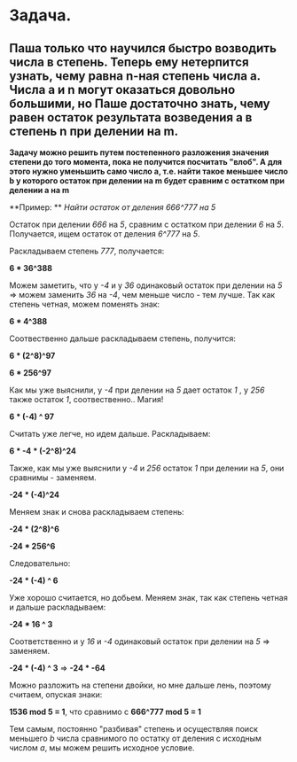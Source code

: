 # Задача.
Паша только что научился быстро возводить числа в степень. Теперь ему нетерпится узнать, чему равна n-ная степень числа a. Числа a и n могут оказаться довольно большими, но Паше достаточно знать, чему равен остаток результата возведения a в степень n при делении на m.
---
**Задачу можно решить путем постепенного разложения значения степени до того момента, пока не получится посчитать "влоб". А для этого нужно уменьшить само число a, т.е. найти такое меньшее число b у которого остаток при делении на m будет сравним с остатком при делении a на m**

**Пример: **
*Найти остаток от деления 666^777 на 5*

Остаток при делении *666* на *5*, сравним с остатком при делении *6* на *5*. Получается, ищем остаток от деления *6^777* на *5*.

Раскладываем степень *777*, получается:

**6 * 36^388**

Можем заметить, что у *-4* и у *36* одинаковый остаток при делении на *5* => можем заменить *36* на *-4*, чем меньше число - тем лучше.
Так как степень четная, можем поменять знак:

**6 * 4^388**

Соотвественно дальше раскладываем степень, получится:

**6 * (2^8)^97**

**6 * 256^97**

Как мы уже выяснили, у *-4* при делении на *5* дает остаток *1* , у *256* также остаток *1*, соотвественно.. Магия!

**6 * (-4) ^ 97**

Считать уже легче, но идем дальше. Раскладываем:

**6 * -4 * (-2^8)^24**

Также, как мы уже выяснили у *-4* и *256* остаток *1* при делении на *5*, они сравнимы - заменяем.

**-24 * (-4)^24**

Меняем знак и снова раскладываем степень:

**-24 * (2^8)^6**

**-24 * 256^6**

Следовательно:

**-24 * (-4) ^ 6**

Уже хорошо считается, но добьем. Меняем знак, так как степень четная и дальше раскладываем:

**-24 * 16 ^ 3**

Соответственно и у *16* и *-4* одинаковый остаток при делении на *5* => заменяем.

**-24 * (-4) ^ 3** => **-24 * -64**

Можно разложить на степени двойки, но мне дальше лень, поэтому считаем, опуская знаки:

**1536 mod 5 = 1**, что сравнимо с **666^777 mod 5 = 1**

Тем самым, постоянно "разбивая" степень и осуществляя поиск меньшего *b* числа сравнимого по остатку от деления с исходным числом *a*, мы можем решить исходное условие.
